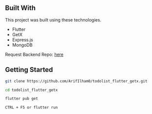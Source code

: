 ## Built With

This project was built using these technologies.

- Flutter
- GetX
- Express.js
- MongoDB

Request Backend Repo: <a href="https://www.arifilham.my.id">here</a>

## Getting Started

```sh
git clone https://github.com/ArifIlham0/todolist_flutter_getx.git
```
```sh
cd todolist_flutter_getx
```
```sh
flutter pub get
```
```sh
CTRL + F5 or flutter run
```
